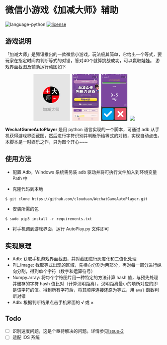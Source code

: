 # 微信小游戏《加减大师》辅助
![language-python](https://img.shields.io/badge/language-python-blue.svg)
[![license](https://img.shields.io/github/license/clouduan/WechatGameAutoPlayer.svg)](https://github.com/clouduan/WechatGameAutoPlayer/blob/master/LICENSE)

## 游戏说明
「加减大师」是腾讯推出的一款微信小游戏，玩法极其简单，它给出一个等式，要玩家在指定时间内判断等式的对错，答对40个就算挑战成功，可以赢取娃娃。
游戏界面截图及辅助运行动图如下

<div align="center">
  <img src="./Images/PlusSubstractMaster1.jpg" height="150">
  <img src="./Images/PlusSubstractMaster2.jpg"height="150">
  <img src="./Images/PlusSubstractMaster3.png"height="150"> 
  <img src="./Images/PlusSubstractMaster4.gif"height="150">
</div>

**WechatGameAutoPlayer** 是用 python 语言实现的一个脚本，可通过 adb 从手机获得游戏界面截图，然后进行字符识别并判断所给等式的对错，实现自动点击。本脚本是一时娱乐之作，只为图个开心~~~
## 使用方法
+ 配置 Adb，Windows 系统需另装 adb 驱动并将可执行文件加入到环境变量 Path 中

+ 克隆代码到本地
```
$ git clone https://github.com/clouduan/WechatGameAutoPlayer.git
```

+ 安装所需的包
```
$ sudo pip3 install -r requirements.txt
```

+ 将手机调到游戏界面，运行 AutoPlay.py 文件即可

## 实现原理
+ Adb: 获取手机游戏界面截图，并对截图进行灰度化和二值化处理
+ PIL.Image: 截取等式出现的区域，先横向分割为两部分，再对每一部分进行纵向分割，得到单个字符（数字和运算符号）
+ Numpy.array: 将每个字符图片用一种特定的方法计算 hash 值，与预先处理并储存的字符 hash 值比对（计算汉明距离），汉明距离最小的项所对应的即是该字符的值。得到所有字符后，将其顺序连接还原为等式，用 `eval` 函数判断对错
+ Adb: 根据判断结果点击手机界面的 √ 或 ×

## Todo
- [ ] 识别速度问题，这是个亟待解决的问题。详情参见[Issue-2](https://github.com/clouduan/WechatGameAutoPlayer/issues/2)
- [ ] 适配 IOS 系统
